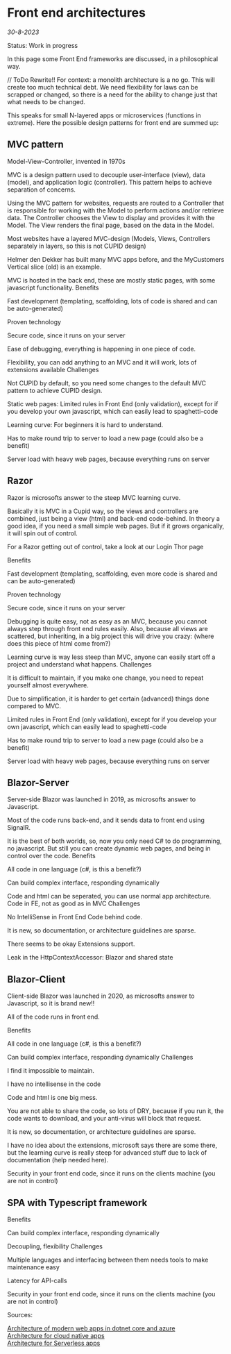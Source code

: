 # Front end architectures
*30-8-2023*

Status: Work in progress

In this page some Front End frameworks are discussed, in a philosophical way.

// ToDo Rewrite!!
For context: a monolith architecture is a no go. This will create too much technical debt. We need flexibility for laws can be scrapped or changed, so there is a need for the ability to change just that what needs to be changed.

This speaks for small N-layered apps or microservices (functions in extreme). Here the possible design patterns for front end are summed up:

## MVC pattern

Model-View-Controller, invented in 1970s

MVC is a design pattern used to decouple user-interface (view), data (model), and application logic (controller). This pattern helps to achieve separation of concerns.

Using the MVC pattern for websites, requests are routed to a Controller that is responsible for working with the Model to perform actions and/or retrieve data. The Controller chooses the View to display and provides it with the Model. The View renders the final page, based on the data in the Model.

Most websites have a layered MVC-design (Models, Views, Controllers separately in layers, so this is not CUPID design)

Helmer den Dekker has built many MVC apps before, and the MyCustomers Vertical slice (old) is an example.

MVC is hosted in the back end, these are mostly static pages, with some javascript functionality.
Benefits

Fast development (templating, scaffolding, lots of code is shared and can be auto-generated)

Proven technology

Secure code, since it runs on your server

Ease of debugging, everything is happening in one piece of code.

Flexibility, you can add anything to an MVC and it will work, lots of extensions available
Challenges

Not CUPID by default, so you need some changes to the default MVC pattern to achieve CUPID design.

Static web pages: Limited rules in Front End (only validation), except for if you develop your own javascript, which can easily lead to spaghetti-code

Learning curve: For beginners it is hard to understand.

Has to make round trip to server to load a new page (could also be a benefit)

Server load with heavy web pages, because everything runs on server


## Razor

Razor is microsofts answer to the steep MVC learning curve.

Basically it is MVC in a Cupid way, so the views and controllers are combined, just being a view (html) and back-end code-behind. In theory a good idea, if you need a small simple web pages. But if it grows organically, it will spin out of control.

For a Razor getting out of control, take a look at our Login Thor page


Benefits

Fast development (templating, scaffolding, even more code is shared and can be auto-generated)

Proven technology

Secure code, since it runs on your server

Debugging is quite easy, not as easy as an MVC, because you cannot always step through front end rules easily. Also, because all views are scattered, but inheriting, in a big project this will drive you crazy: (where does this piece of html come from?)

Learning curve is way less steep than MVC, anyone can easily start off a project and understand what happens.
Challenges

It is difficult to maintain, if you make one change, you need to repeat yourself almost everywhere.

Due to simplification, it is harder to get certain (advanced) things done compared to MVC.

Limited rules in Front End (only validation), except for if you develop your own javascript, which can easily lead to spaghetti-code

Has to make round trip to server to load a new page (could also be a benefit)

Server load with heavy web pages, because everything runs on server


## Blazor-Server

Server-side Blazor was launched in 2019, as microsofts answer to Javascript.

Most of the code runs back-end, and it sends data to front end using SignalR.

It is the best of both worlds, so, now you only need C# to do programming, no javascript. But still you can create dynamic web pages, and being in control over the code.
Benefits

All code in one language (c#, is this a benefit?)

Can build complex interface, responding dynamically

Code and html can be seperated, you can use normal app architecture. Code in FE, not as good as in MVC
Challenges

No IntelliSense in Front End Code behind code.

It is new, so documentation, or architecture guidelines are sparse.

There seems to be okay Extensions support.

Leak in the HttpContextAccessor: Blazor and shared state


## Blazor-Client

Client-side Blazor was launched in 2020, as microsofts answer to Javascript, so it is brand new!!

All of the code runs in front end.


Benefits

All code in one language (c#, is this a benefit?)

Can build complex interface, responding dynamically
Challenges

I find it impossible to maintain.

I have no intellisense in the code

Code and html is one big mess.

You are not able to share the code, so lots of DRY, because if you run it, the code wants to download, and your anti-virus will block that request.

It is new, so documentation, or architecture guidelines are sparse.

I have no idea about the extensions, microsoft says there are some there, but the learning curve is really steep for advanced stuff due to lack of documentation (help needed here).

Security in your front end code, since it runs on the clients machine (you are not in control)


## SPA with Typescript framework
Benefits

Can build complex interface, responding dynamically

Decoupling, flexibility
Challenges

Multiple languages and interfacing between them needs tools to make maintenance easy

Latency for API-calls

Security in your front end code, since it runs on the clients machine (you are not in control)


Sources:

[Architecture of modern web apps in dotnet core and azure](https://docs.microsoft.com/en-us/dotnet/architecture/modern-web-apps-azure/)  
[Architecture for cloud native apps](https://docs.microsoft.com/en-us/dotnet/architecture/cloud-native/)  
[Architecture for Serverless apps](https://docs.microsoft.com/en-us/dotnet/architecture/serverless/)  